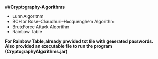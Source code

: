 ##**Cryptography-Algorithms**

- Luhn Algorithm
- BCH or Bose–Chaudhuri–Hocquenghem Algorithm
- BruteForce Attack Algorithm
- Rainbow Table

**For Rainbow Table, already provided txt file with generated passwords.**
**Also provided an executable file to run the program (CryptographyAlgorithms.jar).**

